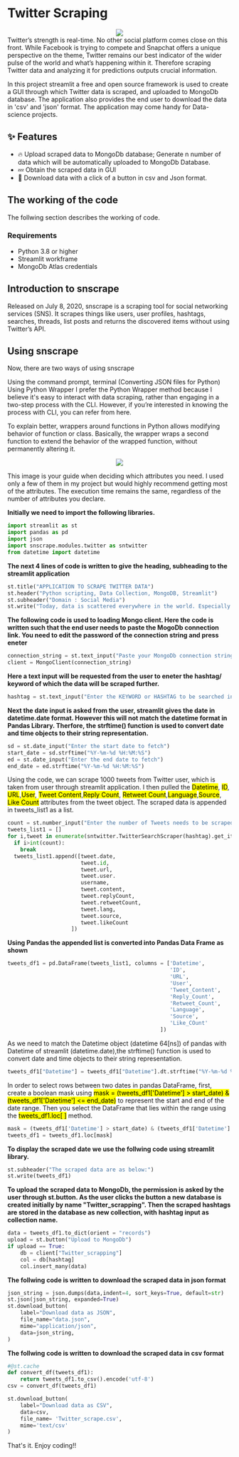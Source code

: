# Twitter Scraping
<div align="center">
  <img src=https://i.ytimg.com/vi/3KaffTIZ5II/maxresdefault.jpg>
</div>
Twitter’s strength is real-time. No other social platform comes close on this front. While Facebook is trying to compete and Snapchat offers a unique perspective on the theme, Twitter remains our best indicator of the wider pulse of the world and what’s happening within it. Therefore scraping Twitter data and analyzing it for predictions outputs crucial information.

In this project streamlit a free and open source framework is used to create a GUI through which Twitter data is scraped, and uploaded to MongoDb database. The application also provides the end user to download the data in 'csv' and 'json' format. The application may come handy for Data-science projects.
## ✨ Features

- 🔥 Upload scraped data to MongoDb database; Generate n number of data which will be automatically uploaded to MongoDb Database.
- 💤 Obtain the scraped data in GUI
- 🚀 Download data with a click of a button in csv and Json format.

## The working of the code
The follwing section describes the working of code.
### Requirements
- Python 3.8 or higher
- Streamlit workframe
- MongoDb Atlas credentials
## Introduction to snscrape
Released on July 8, 2020, snscrape is a scraping tool for social networking services (SNS). It scrapes things like users, user profiles, hashtags, searches, threads, list posts and returns the discovered items without using Twitter’s API.

## Using snscrape
Now, there are two ways of using snscrape

Using the command prompt, terminal (Converting JSON files for Python)
Using Python Wrapper
I prefer the Python Wrapper method because I believe it's easy to interact with data scraping, rather than engaging in a two-step process with the CLI. However, if you’re interested in knowing the process with CLI, you can refer from here.

To explain better, wrappers around functions in Python allows modifying behavior of function or class. Basically, the wrapper wraps a second function to extend the behavior of the wrapped function, without permanently altering it.

<div align="center">
  <img src=https://miro.medium.com/max/1400/1*b7499m8QPju3AH7WUreP2A.webp>
</div>

This image is your guide when deciding which attributes you need. I used only a few of them in my project but would highly recommend getting most of the attributes. The execution time remains the same, regardless of the number of attributes you declare.

**Initially we need to import the following libraries.**
```py
import streamlit as st
import pandas as pd
import json
import snscrape.modules.twitter as sntwitter
from datetime import datetime
```
**The next 4 lines of code is written to give the heading, subheading to the streamlit application**
```py
st.title("APPLICATION TO SCRAPE TWITTER DATA")
st.header("Python scripting, Data Collection, MongoDB, Streamlit")
st.subheader("Domain : Social Media")
st.write("Today, data is scattered everywhere in the world. Especially in social media, there may be a big quantity of data on Facebook, Instagram, Youtube, Twitter, etc. This consists of pictures and films on Youtube and Instagram as compared to Facebook and Twitter. To get the real facts on Twitter, we want to scrape the data from Twitter. We Need to Scrape the data like (date, id, url, tweet content, user,reply count, retweet count,language, source, like count etc) from twitter. This application scrapes twitter data within the time frame")
```
**The following code is used to loading Mongo client. Here the code is written such that the end user needs to paste the MogoDb connection link. You need to edit the password of the connection string and press eneter**

```py
connection_string = st.text_input("Paste your MongoDb connection string here. After editing password press enter")
client = MongoClient(connection_string)
```
**Here a text input will be requested from the user to eneter the hashtag/ keyword of which the data will be scraped further.**
```py
hashtag = st.text_input("Enter the KEYWORD or HASHTAG to be searched in Twitter")
```
**Next the date input is asked from the user, streamlit gives the date in datetime.date format. However this will not match the datetime format in Pandas Library. Therfore, the strftime() function is used to convert date and time objects to their string representation.**
```py
sd = st.date_input("Enter the start date to fetch")
start_date = sd.strftime("%Y-%m-%d %H:%M:%S")
ed = st.date_input("Enter the end date to fetch")
end_date = ed.strftime("%Y-%m-%d %H:%M:%S")
```
Using the code, we can scrape 1000 tweets from Twitter user, which is taken from user through streamlit application. I then pulled the <mark>Datetime</mark>, <mark>ID</mark>, <mark>URL</mark>,<mark>User</mark>, <mark>Tweet Content</mark>,<mark>Reply Count</mark>, <mark>Retweet Count</mark>,<mark>Language</mark>,<mark>Source</mark>, <mark>Like Count</mark> attributes from the tweet object.
The scraped data is appended in tweets_list1 as a list. 

```py
count = st.number_input("Enter the number of Tweets needs to be scraped", min_value=10.0, max_value=1000.0, value=50.0, step=10.0)
tweets_list1 = []
for i,tweet in enumerate(sntwitter.TwitterSearchScraper(hashtag).get_items()):
  if i>int(count):
    break
  tweets_list1.append([tweet.date, 
                       tweet.id, 
                       tweet.url, 
                       tweet.user.
                       username, 
                       tweet.content, 
                       tweet.replyCount, 
                       tweet.retweetCount, 
                       tweet.lang, 
                       tweet.source, 
                       tweet.likeCount
                    ])
```
**Using Pandas the appended list is converted into Pandas Data Frame as shown**
```py
tweets_df1 = pd.DataFrame(tweets_list1, columns = ['Datetime', 
                                                   'ID', 
                                                   'URL',
                                                   'User', 
                                                   'Tweet_Content', 
                                                   'Reply_Count', 
                                                   'Retweet_Count',
                                                   'Language', 
                                                   'Source', 
                                                   'Like_COunt'
                                                ])

```
As we need to match the Datetime object (datetime 64[ns]) of pandas with Datetime of streamlit (datetime.date),the strftime() function is used to convert date and time objects to their string representation. 
```py
tweets_df1["Datetime"] = tweets_df1["Datetime"].dt.strftime("%Y-%m-%d %H:%M:%S")
```

In order to select rows between two dates in pandas DataFrame, first, create a boolean mask using <mark>mask = (tweets_df1['Datetime'] > start_date) & (tweets_df1['Datetime'] <= end_date)</mark> to represent the start and end of the date range. Then you select the DataFrame that lies within the range using the <mark>tweets_df1.loc[ ]</mark> method.
```py
mask = (tweets_df1['Datetime'] > start_date) & (tweets_df1['Datetime'] <= end_date)
tweets_df1 = tweets_df1.loc[mask]
```
**To display the scraped date we use the follwing code using streamlit library.**
```py
st.subheader("The scraped data are as below:")
st.write(tweets_df1)
```

**To upload the scraped data to MongoDb, the permission is asked by the user through st.button. As the user clicks the button a new database is created initially by name "Twitter_scrapping". Then the scraped hashtags are stored in the database as new collection, with hashtag input as collection name.**
```py
data = tweets_df1.to_dict(orient = "records")
upload = st.button("Upload to MongoDb")
if upload == True:
    db = client["Twitter_scrapping"]
    col = db[hashtag]
    col.insert_many(data)
```

**The follwing code is written to download the scraped data in json format**
```py
json_string = json.dumps(data,indent=4, sort_keys=True, default=str)
st.json(json_string, expanded=True)
st.download_button(
    label="Download data as JSON",
    file_name="data.json",
    mime="application/json",
    data=json_string,
)
```
**The follwing code is written to download the scraped data in csv format**
```py
#@st.cache
def convert_df(tweets_df1):
    return tweets_df1.to_csv().encode('utf-8')
csv = convert_df(tweets_df1)

st.download_button(
    label="Download data as CSV",
    data=csv,
    file_name= 'Twitter_scrape.csv',
    mime='text/csv'
)
```

That's it. Enjoy coding!! 
